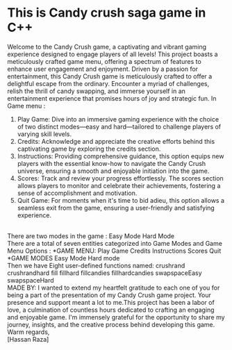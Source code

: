 # This is Candy crush saga game in C++
Welcome to the Candy Crush game, a captivating and vibrant gaming experience designed to engage players of all levels! This project boasts a meticulously crafted game menu, offering a spectrum of features to enhance user engagement and enjoyment. Driven by a passion for entertainment, this Candy Crush game is meticulously crafted to offer a delightful escape from the ordinary. Encounter a myriad of challenges, relish the thrill of candy swapping, and immerse yourself in an entertainment experience that promises hours of joy and strategic fun.
In Game menu :
1. Play Game: Dive into an immersive gaming experience with the choice of two distinct modes—easy and hard—tailored to challenge players of varying skill levels.
2. Credits: Acknowledge and appreciate the creative efforts behind this captivating game by exploring the credits section.
3. Instructions: Providing comprehensive guidance, this option equips new players with the essential know-how to navigate the Candy Crush universe, ensuring a smooth and enjoyable initiation into the game.
4. Scores: Track and review your progress effortlessly. The scores section allows players to monitor and celebrate their achievements, fostering a sense of accomplishment and motivation.
5. Quit Game: For moments when it's time to bid adieu, this option allows a seamless exit from the game, ensuring a user-friendly and satisfying experience.
<br>
There are two modes in the game :
Easy Mode 
Hard Mode
<br>
There are a total of seven entities categorized into Game Modes and Game Menu Options :
*GAME MENU:
Play Game
Credits
Instructions
Scores
Quit
<br>
*GAME MODES 
Easy Mode
Hard mode
<br>
Then we have Eight user-defined functions named:
crushrand
crushrandhard
fill
fillhard
fillcandies
fillhardcandies
swapspaceEasy
swapspaceHard
<br>
MADE BY:
I wanted to extend my heartfelt gratitude to each one of you for being a part of the presentation of my Candy Crush game project. Your presence and support meant a lot to me.This project has been a labor of love, a culmination of countless hours dedicated to crafting an engaging and enjoyable game. I'm immensely grateful for the opportunity to share my journey, insights, and the creative process behind developing this game.
<br>
Warm regards,
<br>
[Hassan Raza]




